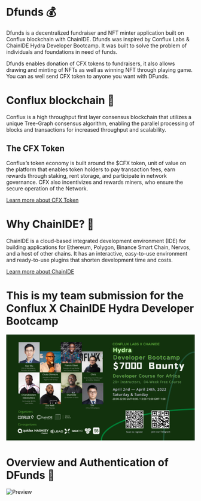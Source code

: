﻿# Dfunds 💰

Dfunds is a decentralized fundraiser and NFT minter application built on Conflux blockchain with ChainIDE. Dfunds was inspired by Conflux Labs & ChainIDE Hydra Developer Bootcamp. It was built to solve the problem of individuals and foundations in need of funds.

Dfunds enables donation of CFX tokens to fundraisers, it also allows drawing and minting of NFTs as well as winning NFT through playing game. You can as well send CFX token to anyone you want with DFunds.

# Conflux blockchain 🔗

Conflux is a high throughput first layer consensus blockchain that utilizes a unique Tree-Graph consensus algorithm, enabling the parallel processing of blocks and transactions for increased throughput and scalability.

## The CFX Token
Conflux’s token economy is built around the $CFX token, unit of value on the platform that enables token holders to pay transaction fees, earn rewards through staking, rent storage, and participate in network governance. CFX also incentivizes and rewards miners, who ensure the secure operation of the Network.

[Learn more about CFX Token](https://confluxnetwork.org/)

# Why ChainIDE? 🧐

ChainIDE is a cloud-based integrated development environment (IDE) for building applications for Ethereum, Polygon, Binance Smart Chain, Nervos, and a host of other chains. It has an interactive, easy-to-use environment and ready-to-use plugins that shorten development time and costs.

[Learn more about ChainIDE](https://chainide.com/)

# This is my team submission for the Conflux X ChainIDE Hydra Developer Bootcamp
![hydra](/assets/hydra.png)

# Overview and Authentication of DFunds 🔐
![Preview](/assets/preview.gif)

